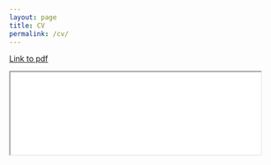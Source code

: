 ```yaml
---
layout: page
title: CV
permalink: /cv/
---
```


[Link to pdf][link-to-cv]

<iframe src="/assets/Official_CV.pdf" width="90%">
</iframe>

[link-to-cv]: /assets/Official_CV.pdf
